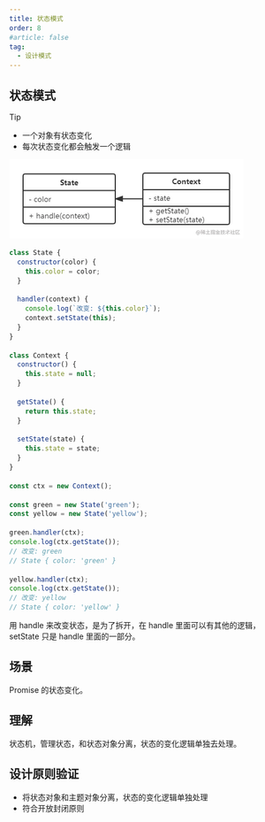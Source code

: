 ```yaml
---
title: 状态模式
order: 8
#article: false
tag:
  - 设计模式
---
```


## 状态模式

> [!tip]
>
> - 一个对象有状态变化
> - 每次状态变化都会触发一个逻辑

![](images/sj8.png)

```javascript
class State {
  constructor(color) {
    this.color = color;
  }

  handler(context) {
    console.log(`改变: ${this.color}`);
    context.setState(this);
  }
}

class Context {
  constructor() {
    this.state = null;
  }

  getState() {
    return this.state;
  }

  setState(state) {
    this.state = state;
  }
}

const ctx = new Context();

const green = new State('green');
const yellow = new State('yellow');

green.handler(ctx);
console.log(ctx.getState());
// 改变: green
// State { color: 'green' }

yellow.handler(ctx);
console.log(ctx.getState());
// 改变: yellow
// State { color: 'yellow' }
```

用 handle 来改变状态，是为了拆开，在 handle 里面可以有其他的逻辑， setState 只是 handle 里面的一部分。

## 场景

Promise 的状态变化。

## 理解

状态机，管理状态，和状态对象分离，状态的变化逻辑单独去处理。

## 设计原则验证

- 将状态对象和主题对象分离，状态的变化逻辑单独处理
- 符合开放封闭原则
